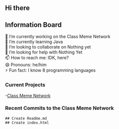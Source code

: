  ## Hi there  
 ## Information Board

🔭 I’m currently working on the Class Meme Network  
🌱 I’m currently learning Java  
👯 I’m looking to collaborate on Nothing yet  
🤔 I’m looking for help with Nothing Yet  
📫 How to reach me: IDK, here?  
😄 Pronouns: he/him  
⚡ Fun fact: I know 8 programming languages  

 ### Current Projects    
  -[Class Meme Network](https://github.com/thegoatofgithub/classmemenetwork)   
  ### Recent Commits to the Class Meme Network   
    ## Create Readme.md
    ## Create index.html
